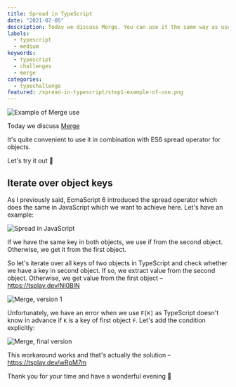 ```yaml
---
title: Spread in TypeScript
date: "2021-07-05"
description: Today we discuss Merge. You can use it the same way as use spread in JavaScript. The final object will contain the result of two objects.
labels:
  - typescript
  - medium
keywords:
  - typescript
  - challenges
  - merge
categories:
  - typechallenge
featured: /spread-in-typescript/step1-example-of-use.png
---
```


![Example of Merge use](/spread-in-typescript/step1-example-of-use.png)

Today we discuss [Merge](https://github.com/type-challenges/type-challenges/blob/master/questions/599-medium-merge/README.md)

It's quite convenient to use it in combination with ES6 spread operator for objects.

Let's try it out 🚀

## Iterate over object keys

As I previously said, EcmaScript 6 introduced the spread operator which does the same in JavaScript which we want to achieve here. Let's have an example:

![Spread in JavaScript](/spread-in-typescript/step2-spread-in-js.png)

If we have the same key in both objects, we use if from the second object. Otherwise, we get it from the first object.

So let's iterate over all keys of two objects in TypeScript and check whether we have a key in second object. If so, we extract value from the second object. Otherwise, we get value from the first object – https://tsplay.dev/Nl0BlN

![Merge, version 1](/spread-in-typescript/step3-solution-v1.png)

Unfortunately, we have an error when we use `F[K]` as TypeScript doesn't know in advance if `K` is a key of first object `F`. Let's add the condition explicitly:

![Merge, final version](/spread-in-typescript/step4-solution.png)

This workaround works and that's actually the solution – https://tsplay.dev/wRpM7m

Thank you for your time and have a wonderful evening 🌇
